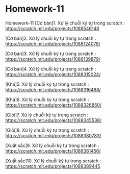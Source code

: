 # Homework-11
Homework-11
[Cơ bản]1. Xử lý chuỗi ký tự trong scratch : https://scratch.mit.edu/projects/1088546148

[Cơ bản]2. Xử lý chuỗi ký tự trong scratch : https://scratch.mit.edu/projects/1088124078/

[Cơ bản]3. Xử lý chuỗi ký tự trong scratch : https://scratch.mit.edu/projects/1088139879/

[Cơ bản]4. Xử lý chuỗi ký tự trong scratch : https://scratch.mit.edu/projects/1088315024/

[Khá]5. Xử lý chuỗi ký tự trong scratch : https://scratch.mit.edu/projects/1088316488/

[Khá]6. Xử lý chuỗi ký tự trong scratch : https://scratch.mit.edu/projects/1088326850/

[Giỏi]7. Xử lý chuỗi ký tự trong scratch : https://scratch.mit.edu/projects/1088345536/

[Giỏi]8. Xử lý chuỗi ký tự trong scratch : https://scratch.mit.edu/projects/1088380783/

[Xuất sắc]9. Xử lý chuỗi ký tự trong scratch : https://scratch.mit.edu/projects/1088381456/

[Xuất sắc]10. Xử lý chuỗi ký tự trong scratch : https://scratch.mit.edu/projects/1088389445
